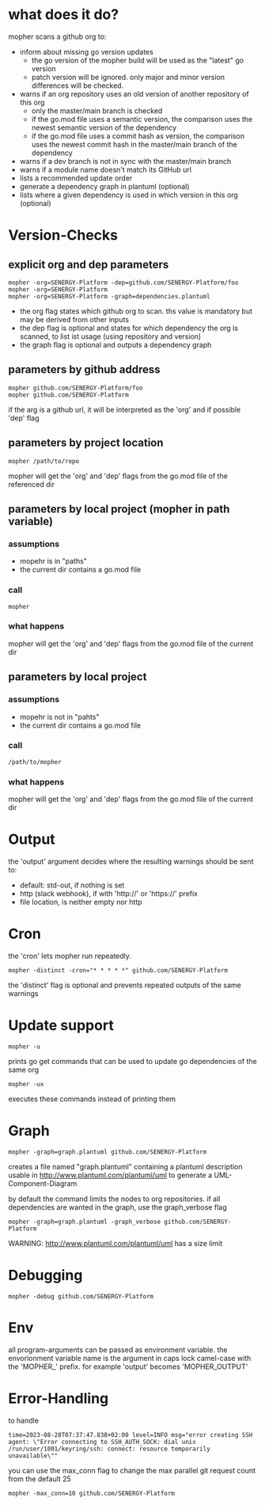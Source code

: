 # what does it do?
mopher scans a github org to:
- inform about missing go version updates 
  - the go version of the mopher build will be used as the "latest" go version
  - patch version will be ignored. only major and minor version differences will be checked.
- warns if an org repository uses an old version of another repository of this org
  - only the master/main branch is checked
  - if the go.mod file uses a semantic version, the comparison uses the newest semantic version of the dependency
  - if the go.mod file uses a commit hash as version, the comparison uses the newest commit hash in the master/main branch of the dependency
- warns if a dev branch is not in sync with the master/main branch
- warns if a module name doesn't match its GitHub url
- lists a recommended update order
- generate a dependency graph in plantuml (optional)
- lists where a given dependency is used in which version in this org (optional)

# Version-Checks

## explicit org and dep parameters
```
mopher -org=SENERGY-Platform -dep=github.com/SENERGY-Platform/foo
mopher -org=SENERGY-Platform
mopher -org=SENERGY-Platform -graph=dependencies.plantuml
```
- the org flag states which github org to scan. ths value is mandatory but may be derived from other inputs
- the dep flag is optional and states for which dependency the org is scanned, to list ist usage (using repository and version)
- the graph flag is optional and outputs a dependency graph

## parameters by github address
```
mopher github.com/SENERGY-Platform/foo
mopher github.com/SENERGY-Platform
```
if the arg is a github url, it will be interpreted as the 'org' and if possible 'dep' flag


## parameters by project location
```
mopher /path/to/repo
```
mopher will get the 'org' and 'dep' flags from the go.mod file of the referenced dir


## parameters by local project (mopher in path variable) 
### assumptions
- mopehr is in "paths"
- the current dir contains a go.mod file
### call
```
mopher
```
### what happens
mopher will get the 'org' and 'dep' flags from the go.mod file of the current dir

## parameters by local project
### assumptions
- mopehr is not in "pahts"
- the current dir contains a go.mod file
### call
```
/path/to/mopher
```
### what happens
mopher will get the 'org' and 'dep' flags from the go.mod file of the current dir

# Output
the 'output' argument decides where the resulting warnings should be sent to:
- default: std-out, if nothing is set
- http (slack webhook), if with 'http://' or 'https://' prefix
- file location, is neither empty nor http

# Cron
the 'cron' lets mopher run repeatedly.
```
mopher -distinct -cron="* * * * *" github.com/SENERGY-Platform
```
the 'distinct' flag is optional and prevents repeated outputs of the same warnings 

# Update support

```
mopher -u
```
prints go get commands that can be used to update go dependencies of the same org

```
mopher -ux
```
executes these commands instead of printing them

# Graph
```
mopher -graph=graph.plantuml github.com/SENERGY-Platform
```
creates a file named "graph.plantuml" containing a plantuml description usable in http://www.plantuml.com/plantuml/uml to generate a UML-Component-Diagram

by default the command limits the nodes to org repositories. if all dependencies are wanted in the graph, use the graph_verbose flag
```
mopher -graph=graph.plantuml -graph_verbose github.com/SENERGY-Platform
```
WARNING: http://www.plantuml.com/plantuml/uml has a size limit

# Debugging
```
mopher -debug github.com/SENERGY-Platform
```

# Env
all program-arguments can be passed as environment variable. the envorionment variable name is the argument in caps lock camel-case with the 'MOPHER_' prefix. for example 'output' becomes 'MOPHER_OUTPUT'

# Error-Handling
to handle
```
time=2023-08-28T07:37:47.838+02:00 level=INFO msg="error creating SSH agent: \"Error connecting to SSH_AUTH_SOCK: dial unix /run/user/1001/keyring/ssh: connect: resource temporarily unavailable\""
```
you can use the max_conn flag to change the max parallel git request count from the default 25
```
mopher -max_conn=10 github.com/SENERGY-Platform
```